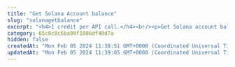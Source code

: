 ```yaml
---
title: "Get Solana Account balance"
slug: "solanagetbalance"
excerpt: "<h4>1 credit per API call.</h4><br/><p>Get Solana account balance in SOL. This method does not prints any balance of the SPL or NFT tokens on the account.</p>"
category: 65c0c8c6ba99f1006df40d7a
hidden: false
createdAt: "Mon Feb 05 2024 11:38:51 GMT+0000 (Coordinated Universal Time)"
updatedAt: "Mon Feb 05 2024 11:39:05 GMT+0000 (Coordinated Universal Time)"
---
```

